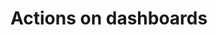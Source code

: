 # Actions on dashboards

<!-- https://docs.microsoft.com/en-us/dynamics365/customer-engagement/developer/customize-dev/actions-dashboards -->